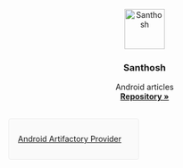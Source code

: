 <html>

<style>
	.card {
    border-radius: 4px;
    border: 1px solid #eee;
    background-color: #fafafa;
    height: 40px;
    width: 200px;
    margin: 0 8px 16px;
    padding: 16px;
    display: flex;
    flex-direction: row;
    justify-content: left;
    align-items: center;
    transition: all 0.2s ease-in-out;
    line-height: 24px;
  }
</style>

<p align="center">
  <a href="https://github.com/shettigarsanthosh">
    <img src="https://avatars1.githubusercontent.com/u/52244500?v=4" alt="Santhosh" width="72" height="72">
  </a>
</p>

<h3 align="center">Santhosh</h3>

<p align="center">
  Android articles
  <br>
  <a href="https://github.com/LearnKotlin"><strong>Repository »</strong></a>
  <br>
  <br>
</p>

<div>
  <a class="card" target="_blank" rel="noopener" href="https://learnkotlin.github.io/AndroidArtifactoryProvider/">
    <span class="repo">Android Artifactory Provider</span>
   </a>
</div>

</html>
